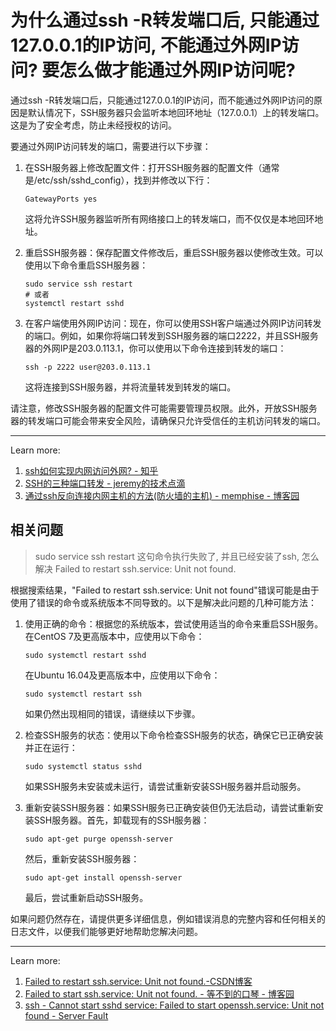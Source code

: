 # 为什么通过ssh -R转发端口后, 只能通过127.0.0.1的IP访问, 不能通过外网IP访问? 要怎么做才能通过外网IP访问呢?

通过ssh -R转发端口后，只能通过127.0.0.1的IP访问，而不能通过外网IP访问的原因是默认情况下，SSH服务器只会监听本地回环地址（127.0.0.1）上的转发端口。这是为了安全考虑，防止未经授权的访问。

要通过外网IP访问转发的端口，需要进行以下步骤：

1. 在SSH服务器上修改配置文件：打开SSH服务器的配置文件（通常是/etc/ssh/sshd_config），找到并修改以下行：

   ```shell
   GatewayPorts yes
   ```

   这将允许SSH服务器监听所有网络接口上的转发端口，而不仅仅是本地回环地址。

2. 重启SSH服务器：保存配置文件修改后，重启SSH服务器以使修改生效。可以使用以下命令重启SSH服务器：

   ```shell
   sudo service ssh restart
   # 或者
   systemctl restart sshd
   ```

3. 在客户端使用外网IP访问：现在，你可以使用SSH客户端通过外网IP访问转发的端口。例如，如果你将端口转发到SSH服务器的端口2222，并且SSH服务器的外网IP是203.0.113.1，你可以使用以下命令连接到转发的端口：

   ```shell
   ssh -p 2222 user@203.0.113.1
   ```

   这将连接到SSH服务器，并将流量转发到转发的端口。

请注意，修改SSH服务器的配置文件可能需要管理员权限。此外，开放SSH服务器的转发端口可能会带来安全风险，请确保只允许受信任的主机访问转发的端口。

---
Learn more:

1. [ssh如何实现内网访问外网? - 知乎](https://www.zhihu.com/question/398993211)
2. [SSH的三种端口转发 - jeremy的技术点滴](https://jeremyxu2010.github.io/2018/12/ssh%E7%9A%84%E4%B8%89%E7%A7%8D%E7%AB%AF%E5%8F%A3%E8%BD%AC%E5%8F%91/)
3. [通过ssh反向连接内网主机的方法(防火墙的主机) - memphise - 博客园](https://www.cnblogs.com/memphise/articles/6472207.html)

## 相关问题

> sudo service ssh restart
这句命令执行失败了, 并且已经安装了ssh, 怎么解决
Failed to restart ssh.service: Unit not found.

根据搜索结果，"Failed to restart ssh.service: Unit not found"错误可能是由于使用了错误的命令或系统版本不同导致的。以下是解决此问题的几种可能方法：

1. 使用正确的命令：根据您的系统版本，尝试使用适当的命令来重启SSH服务。在CentOS 7及更高版本中，应使用以下命令：

   ```shell
   sudo systemctl restart sshd
   ```

   在Ubuntu 16.04及更高版本中，应使用以下命令：

   ```shell
   sudo systemctl restart ssh
   ```

   如果仍然出现相同的错误，请继续以下步骤。

2. 检查SSH服务的状态：使用以下命令检查SSH服务的状态，确保它已正确安装并正在运行：

   ```shell
   sudo systemctl status sshd
   ```

   如果SSH服务未安装或未运行，请尝试重新安装SSH服务器并启动服务。

3. 重新安装SSH服务器：如果SSH服务已正确安装但仍无法启动，请尝试重新安装SSH服务器。首先，卸载现有的SSH服务器：

   ```shell
   sudo apt-get purge openssh-server
   ```

   然后，重新安装SSH服务器：

   ```shell
   sudo apt-get install openssh-server
   ```

   最后，尝试重新启动SSH服务。

如果问题仍然存在，请提供更多详细信息，例如错误消息的完整内容和任何相关的日志文件，以便我们能够更好地帮助您解决问题。

---
Learn more:

1. [Failed to restart ssh.service: Unit not found.-CSDN博客](https://blog.csdn.net/u010433704/article/details/120057040)
2. [Failed to start ssh.service: Unit not found. - 等不到的口琴 - 博客园](https://www.cnblogs.com/Courage129/p/14073162.html)
3. [ssh - Cannot start sshd service: Failed to start openssh.service: Unit not found - Server Fault](https://serverfault.com/questions/904430/cannot-start-sshd-service-failed-to-start-openssh-service-unit-not-found)
